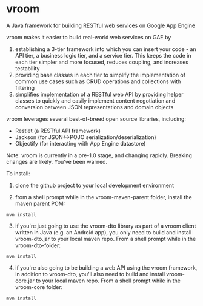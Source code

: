 vroom
=====

A Java framework for building RESTful web services on Google App Engine

vroom makes it easier to build real-world web services on GAE by 

1. establishing a 3-tier framework into which you can insert your code - an API tier, a business logic tier, and a service  tier.  This keeps the code in each tier simpler and more focused, reduces coupling, and increases testability
2. providing base classes in each tier to simplify the implementation of common use cases such as CRUD operations and collections with filtering
3. simplifies implementation of a RESTful web API by providing helper classes to quickly and easily implement content negotiation and conversion between JSON representations and domain objects

vroom leverages several best-of-breed open source libraries, including:
 - Restlet (a RESTful API framework)
 - Jackson (for JSON<->POJO serialization/deserialization)
 - Objectify (for interacting with App Engine datastore)

Note: vroom is currently in a pre-1.0 stage, and changing rapidly.  Breaking changes are likely.  You've been warned.

To install:

1) clone the github project to your local development environment

2) from a shell prompt while in the vroom-maven-parent folder, install the maven parent POM:

`mvn install`

3) if you're just going to use the vroom-dto library as part of a vroom client written in Java (e.g. an Android app), you only need to build and install vroom-dto.jar to your local maven repo.  From a shell prompt while in the vroom-dto-folder:

`mvn install`

4) if you're also going to be building a web API using the vroom framework, in addition to vroom-dto, you'll also need to build and install vroom-core.jar to your local maven repo.  From a shell prompt while in the vroom-core folder:

`mvn install`
